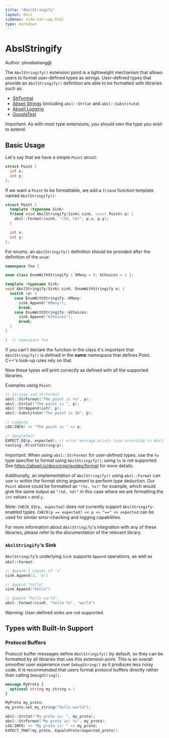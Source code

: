 ```yaml
---
title: "AbslStringify"
layout: docs
sidenav: side-nav-cpp.html
type: markdown
---
```


# AbslStringify

Author: phoebeliang@

The `AbslStringify()` extension point is a lightweight mechanism that allows
users to format user-defined types as strings. User-defined types that provide
an `AbslStringify()` definition are able to be formatted with libraries such as:

*   [StrFormat](format)
*   [Abseil Strings](strings) (including `absl::StrCat` and
    `absl::Substitute`)
*   [Abseil Logging](logging)
*   [GoogleTest](https://github.com/google/googletest/blob/master/docs/index.md)

Important: As with most type extensions, you should own the type you wish to
extend.

## Basic Usage

Let's say that we have a simple `Point` struct:

```cpp
struct Point {
  int x;
  int y;
};
```

If we want a `Point` to be formattable, we add a `friend` function template
named `AbslStringify()`:

```cpp
struct Point {
  template <typename Sink>
  friend void AbslStringify(Sink& sink, const Point& p) {
    absl::Format(&sink, "(%d, %d)", p.x, p.y);
  }

  int x;
  int y;
};
```

For enums, an `AbslStringify()` definition should be provided after the
definition of the `enum`:

```cpp
namespace foo {

enum class EnumWithStringify { kMany = 0, kChoices = 1 };

template <typename Sink>
void AbslStringify(Sink& sink, EnumWithStringify e) {
  switch (e) {
    case EnumWithStringify::kMany:
      sink.Append("kMany");
      break;
    case EnumWithStringify::kChoices:
      sink.Append("kChoices");
      break;
  }
}

}  // namespace foo
```

If you can't declare the function in the class it's important that
`AbslStringify()` is defined in the **same** namespace that defines Point. C++'s
look-up rules rely on that.

Now these types will print correctly as defined with all the supported
libraries.

Examples using `Point`:

```cpp
// Strings and StrFormat
absl::StrFormat("The point is %v", p);
absl::StrCat("The point is ", p);
absl::StrAppend(&str, p);
absl::Substitute("The point is $0", p);

// Logging
LOG(INFO) << "The point is " << p;

// GoogleTest
EXPECT_EQ(p, expected); // error message prints type according to AbslStringify
testing::PrintToString(p);
```

Important: When using `absl::StrFormat` for user-defined types, use the `%v`
type specifier to format using `AbslStringify()`; using `%s` is not supported.
See https://abseil.io/docs/cpp/guides/format for more details.

Additionally, an implementation of `AbslStringify()` using `absl::Format` can
use `%v` within the format string argument to perform type deduction. Our
`Point` above could be formatted as `"(%v, %v)"` for example, which would give
the same output as `"(%d, %d)"` in this case where we are formatting the `int`
values `x` and `y`.

Note: `CHECK_EQ(p, expected)` does not currently support `AbslStringify`-enabled
types. `CHECK(p == expected) << p << "==" << expected` can be used for similar
error-checking and logging capabilities.

For more information about `AbslStringify`'s integration with any of these
libraries, please refer to the documentation of the relevant library.

### `AbslStringify`'s Sink

`AbslStringify`'s underlying `Sink` supports `Append` operations, as well as
`absl::Format`:

```cpp
// Append 3 copies of 'a'
sink.Append(3, 'a')

// Append "hello"
sink.Append("hello")

// Append "hello world"
absl::Format(&sink, "hello %s", "world")
```

Warning: User-defined sinks are not supported.

## Types with Built-In Support

### Protocol Buffers

Protocol buffer messages define `AbslStringify()` by default, so they can be
formatted by all libraries that use this extension point. This is an overall
smoother user experience over `DebugString()` as it produces less noisy code. It
is recommended that users format protocol buffers directly rather than
calling `DebugString()`.

```proto
message MyProto {
  optional string my_string = 1
}
```

```cpp
MyProto my_proto;
my_proto.set_my_string("hello world");

absl::StrCat("My proto is: ", my_proto);
absl::StrFormat("My proto is: %v", my_proto);
LOG(INFO) << "My proto is: " << my_proto;
EXPECT_THAT(my_proto, EqualsProto(expected_proto))
```
